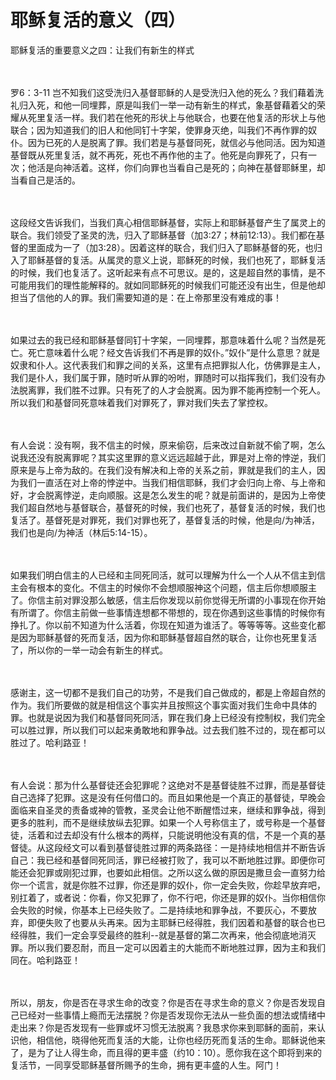 # 耶稣复活的意义（四）



<p>耶稣复活的重要意义之四：让我们有新生的样式</p>

<p><br />
&nbsp;<br />
罗6：3-11&nbsp;岂不知我们这受洗归入基督耶稣的人是受洗归入他的死么？我们藉着洗礼归入死，和他一同埋葬，原是叫我们一举一动有新生的样式，象基督藉着父的荣耀从死里复活一样。我们若在他死的形状上与他联合，也要在他复活的形状上与他联合；因为知道我们的旧人和他同钉十字架，使罪身灭绝，叫我们不再作罪的奴仆。因为已死的人是脱离了罪。我们若是与基督同死，就信必与他同活。因为知道基督既从死里复活，就不再死，死也不再作他的主了。他死是向罪死了，只有一次；他活是向神活着。这样，你们向罪也当看自己是死的；向神在基督耶稣里，却当看自己是活的。&nbsp;</p>

<p><br />
&nbsp;<br />
这段经文告诉我们，当我们真心相信耶稣基督，实际上和耶稣基督产生了属灵上的联合。我们领受了圣灵的洗，归入了耶稣基督（加3:27；林前12:13）。我们都在基督的里面成为一了（加3:28）。因着这样的联合，我们归入了耶稣基督的死，也归入了耶稣基督的复活。从属灵的意义上说，耶稣死的时候，我们也死了，耶稣复活的时候，我们也复活了。这听起来有点不可思议。是的，这是超自然的事情，是不可能用我们的理性能解释的。就如同耶稣死的时候我们可能还没有出生，但是他却担当了信他的人的罪。我们需要知道的是：在上帝那里没有难成的事！</p>

<p><br />
&nbsp;<br />
如果过去的我已经和耶稣基督同钉十字架，一同埋葬，那意味着什么呢？当然是死亡。死亡意味着什么呢？经文告诉我们不再是罪的奴仆。”奴仆”是什么意思？就是奴隶和仆人。这代表我们和罪之间的关系，这里有点把罪拟人化，仿佛罪是主人，我们是仆人，我们属于罪，随时听从罪的吩咐，罪随时可以指挥我们，我们没有办法脱离罪，我们胜不过罪。只有死了的人才会脱离。因为罪不能再控制一个死人。所以我们和基督同死意味着我们对罪死了，罪对我们失去了掌控权。</p>

<p><br />
&nbsp;<br />
有人会说：没有啊，我不信主的时候，原来偷窃，后来改过自新就不偷了啊，怎么说我还没有脱离罪呢？其实这里罪的意义远远超越于此，罪是对上帝的悖逆，我们原来是与上帝为敌的。在我们没有解决和上帝的关系之前，罪就是我们的主人，因为我们一直活在对上帝的悖逆中。当我们相信耶稣，我们才会归向上帝、与上帝和好，才会脱离悖逆，走向顺服。这是怎么发生的呢？就是前面讲的，是因为上帝使我们超自然地与基督联合，基督死的时候，我们也死了，基督复活的时候，我们也复活了。基督死是对罪死，我们对罪也死了，基督复活的时候，他是向/为神活，我们也是向/为神活（林后5:14-15）。</p>

<p><br />
&nbsp;<br />
如果我们明白信主的人已经和主同死同活，就可以理解为什么一个人从不信主到信主会有根本的变化。不信主的时候你不会想顺服神这个问题，信主后你想顺服主了。你信主前对罪没那么敏感，信主后你发现以前你觉得无所谓的小事现在你开始有所谓了。你信主前做一些事情连想都不带想的，现在你遇到这些事情的时候你有挣扎了。你以前不知道为什么活着，你现在知道为谁活了。等等等等。这些变化都是因为耶稣基督的死而复活，因为你和耶稣基督超自然的联合，让你也死里复活了，所以你的一举一动会有新生的样式。</p>

<p><br />
&nbsp;<br />
感谢主，这一切都不是我们自己的功劳，不是我们自己做成的，都是上帝超自然的作为。我们所要做的就是相信这个事实并且按照这个事实面对我们生命中具体的罪。也就是说因为我们和基督同死同活，罪在我们身上已经没有控制权，我们完全可以胜过罪，所以我们可以起来勇敢地和罪争战。过去我们胜不过的，现在都可以胜过了。哈利路亚！</p>

<p><br />
&nbsp;<br />
有人会说：那为什么基督徒还会犯罪呢？这绝对不是基督徒胜不过罪，而是基督徒自己选择了犯罪。这是没有任何借口的。而且如果他是一个真正的基督徒，早晚会面临来自圣灵的责备或神的管教，圣灵会让他不断醒悟过来，继续和罪争战，得到更多的胜利，而不是继续放纵去犯罪。如果一个人号称信主了，或号称是一个基督徒，活着和过去却没有什么根本的两样，只能说明他没有真的信，不是一个真的基督徒。从这段经文可以看到基督徒胜过罪的两条路径：一是持续地相信并不断告诉自己：我已经和基督同死同活，罪已经被打败了，我可以不断地胜过罪。即便你可能还会犯罪或刚犯过罪，也要如此相信。之所以这么做的原因是撒旦会一直努力给你一个谎言，就是你胜不过罪，你还是罪的奴仆，你一定会失败，你趁早放弃吧，别扛着了，或者说：你看，你又犯罪了，你不行吧，你还是罪的奴仆。当你相信你会失败的时候，你基本上已经失败了。二是持续地和罪争战，不要灰心，不要放弃，即便失败了也要从头再来。因为主耶稣已经得胜，我们因着和基督的联合也已经得胜，我们一定会享受最终的胜利--就是基督的第二次再来，他会彻底地消灭罪。所以我们要忍耐，而且一定可以因着主的大能而不断地胜过罪，因为主和我们同在。哈利路亚！</p>

<p><br />
&nbsp;<br />
所以，朋友，你是否在寻求生命的改变？你是否在寻求生命的意义？你是否发现自己已经对一些事情上瘾而无法摆脱？你是否发现你无法从一些负面的想法或情绪中走出来？你是否发现有一些罪或坏习惯无法脱离？我恳求你来到耶稣的面前，来认识他，相信他，晓得他死而复活的大能，让你也经历死而复活的生命。耶稣说他来了，是为了让人得生命，而且得的更丰盛（约10：10）。愿你我在这个即将到来的复活节，一同享受耶稣基督所赐予的生命，拥有更丰盛的人生。阿门！</p>